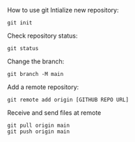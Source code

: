 
How to use git
Intialize new repository:
```terminal
git init
```
Check repository status:
```terrminal
git status
```
Change the branch:
```terminal
git branch -M main
```
Add a remote repository:
```terminal
git remote add origin [GITHUB REPO URL]
```
Receive and send files at remote
```terminal
git pull origin main
git push origin main
```
